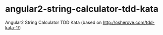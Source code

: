# angular2-string-calculator-tdd-kata
Angular2 String Calculator TDD Kata (based on http://osherove.com/tdd-kata-1/)
